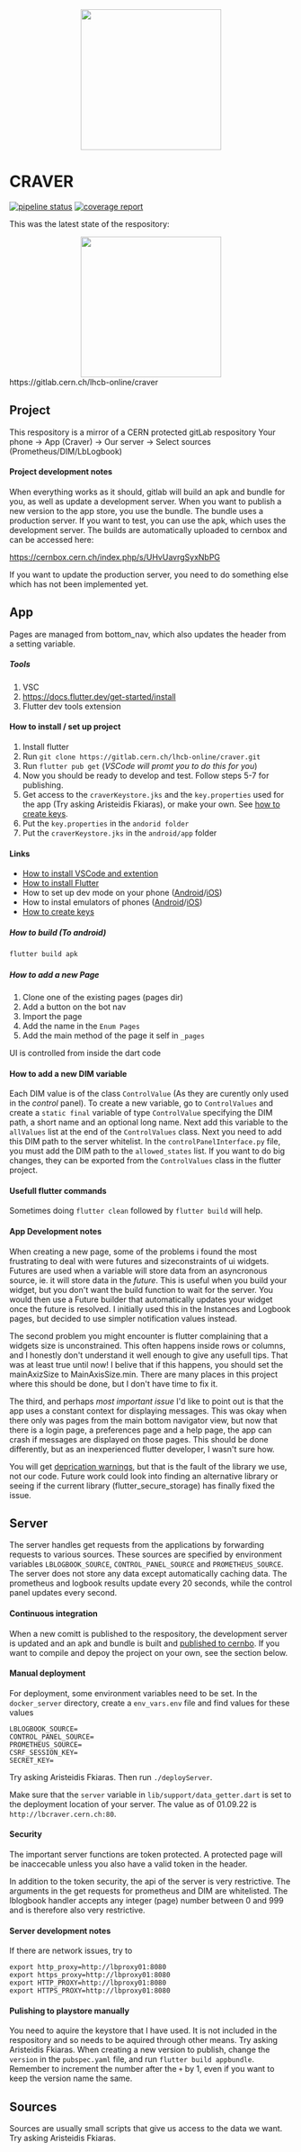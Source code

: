 
<div style="text-align:center; font-size:80pt;"><img src="https://cernbox.cern.ch/index.php/s/iavcnlnKD41GpAf/download" style="width:250px; "/></div>

# CRAVER 
[![pipeline status](https://gitlab.cern.ch/lhcb-online/craver/badges/main/pipeline.svg)](https://gitlab.cern.ch/lhcb-online/craver/-/commits/main) 
[![coverage report](https://gitlab.cern.ch/lhcb-online/craver/badges/main/coverage.svg)](https://gitlab.cern.ch/lhcb-online/craver/-/commits/main)

This was the latest state of the respository:
<div style="text-align:center; font-size:80pt;"><img src="https://i.imgur.com/TFMFibx.png" style="width:250px; "/></div>
https://gitlab.cern.ch/lhcb-online/craver

## Project
This respository is a mirror of a CERN protected gitLab respository
Your phone -> App (Craver) -> Our server -> Select sources (Prometheus/DIM/LbLogbook)

#### Project development notes
When everything works as it should, gitlab will build an apk and bundle for you, as well as update a development server. When you want to publish a new version to the app store, you use the bundle. The bundle uses a production server. If you want to test, you can use the apk, which uses the development server. The builds are automatically uploaded to cernbox and can be accessed here:

https://cernbox.cern.ch/index.php/s/UHvUavrgSyxNbPG

If you want to update the production server, you need to do something else which has not been implemented yet. 

## App

Pages are managed from bottom_nav, which also updates the header from a setting variable.
##### Tools
1. VSC
2. https://docs.flutter.dev/get-started/install
3. Flutter dev tools extension

#### How to install / set up project
1. Install flutter
2. Run ```git clone https://gitlab.cern.ch/lhcb-online/craver.git```
3. Run ```flutter pub get``` (*VSCode will promt you to do this for you*)
4. Now you should be ready to develop and test. Follow steps 5-7 for publishing.
5. Get access to the ```craverKeystore.jks``` and the ```key.properties``` used for the app (Try asking Aristeidis Fkiaras), or make your own. See [how to create keys](#create_keys).
6. Put the ```key.properties``` in the ```andorid folder```
7. Put the ```craverKeystore.jks``` in the ```android/app``` folder


#### Links
*   [How to install VSCode and extention](https://docs.flutter.dev/development/tools/vs-code)
*   [How to install Flutter](https://docs.flutter.dev/get-started/install)
*   How to set up dev mode on your phone ([Android](https://developer.android.com/studio/debug/dev-options)/[iOS](https://developer.apple.com/documentation/xcode/enabling-developer-mode-on-a-device))
*   How to instal emulators of phones ([Android](https://docs.flutter.dev/get-started/install/windows#set-up-the-android-emulator)/[iOS](https://docs.flutter.dev/get-started/install/macos#set-up-the-ios-simulator))
*   <a id="create_keys">[How to create keys](https://docs.flutter.dev/deployment/android#signing-the-app)</a>

##### How to build (To android)
```bash
flutter build apk
```

##### How to add a new Page
1. Clone one of the existing pages (pages dir)
2. Add a button on the bot nav
3. Import the page
4. Add the name in the ```Enum Pages```
5. Add the main method of the page it self in ```_pages``` 


UI is controlled from inside the dart code

#### How to add a new DIM variable
Each DIM value is of the class ```ControlValue``` (As they are curently only used in the *control* panel). To create a new variable, go to ```ControlValues``` and create a ```static final``` variable of type ```ControlValue``` specifying the DIM path, a short name and an optional long name. Next add this variable to the ```allValues``` list at the end of the ```ControlValues``` class. Next you need to add this DIM path to the server whitelist. In the ```controlPanelInterface.py``` file, you must add the DIM path to the ```allowed_states``` list. If you want to do big changes, they can be exported from the ```ControlValues``` class in the flutter project.


#### Usefull flutter commands
Sometimes doing ```flutter clean``` followed by ```flutter build``` will help. 


#### App Development notes
When creating a new page, some of the problems i found the most frustrating to deal with were futures and sizeconstraints of ui widgets. Futures are used when a variable will store data from an asyncronous source, ie. it will store data in the *future*. This is useful when you build your widget, but you don't want the build function to wait for the server. You would then use a Future builder that automatically updates your widget once the future is resolved. I initially used this in the Instances and Logbook pages, but decided to use simpler notification values instead. 

The second problem you might encounter is flutter complaining that a widgets size is unconstrained. This often happens inside rows or columns, and I honestly don't understand it well enough to give any usefull tips. That was at least true until now! I belive that if this happens, you should set the mainAxizSize to MainAxisSize.min. There are many places in this project where this should be done, but I don't have time to fix it. 

The third, and perhaps *most important issue* I'd like to point out is that the app uses a constant context for displaying messages. This was okay when there only was pages from the main bottom navigator view, but now that there is a login page, a preferences page and a help page, the app can crash if messages are displayed on those pages. This should be done differently, but as an inexperienced flutter developer, I wasn't sure how. 

You will get [deprication warnings](https://github.com/mogol/flutter_secure_storage/issues/162), but that is the fault of the library we use, not our code. Future work could look into finding an alternative library or seeing if the current library (flutter_secure_storage) has finally fixed the issue. 

## Server
The server handles get requests from the applications by forwarding requests to various sources. These sources are specified by environment variables ```LBLOGBOOK_SOURCE```, ```CONTROL_PANEL_SOURCE``` and ```PROMETHEUS_SOURCE```. The server does not store any data except automatically caching data. The prometheus and logbook results update every 20 seconds, while the control panel updates every second.

#### Continuous integration
When a new comitt is published to the respository, the development server is updated and an apk and bundle is built and [published to cernbo](https://cernbox.cern.ch/index.php/s/UHvUavrgSyxNbPG). If you want to compile and depoy the project on your own, see the section below.

#### Manual deployment
For deployment, some environment variables need to be set. In the ```docker_server``` directory, create a ```env_vars.env``` file and find values for these values

    LBLOGBOOK_SOURCE=
    CONTROL_PANEL_SOURCE=
    PROMETHEUS_SOURCE=
    CSRF_SESSION_KEY=
    SECRET_KEY=

Try asking Aristeidis Fkiaras. Then run ```./deployServer```.

Make sure that the ```server``` variable in ```lib/support/data_getter.dart``` is set to the deployment location of your server. The value as of 01.09.22 is ```http://lbcraver.cern.ch:80```.

#### Security
The important server functions are token protected. A protected page will be inaccecable unless you also have a valid token in the header.

In addition to the token security, the api of the server is very restrictive. The arguments in the get requests for prometheus and DIM are whitelisted. The lblogbook handler accepts any integer (page) number between 0 and 999 and is therefore also very restrictive.


#### Server development notes

If there are network issues, try to 

	export http_proxy=http://lbproxy01:8080
	export https_proxy=http://lbproxy01:8080
	export HTTP_PROXY=http://lbproxy01:8080
	export HTTPS_PROXY=http://lbproxy01:8080

#### Pulishing to playstore manually
You need to aquire the keystore that I have used. It is not included in the respository and so needs to be aquired through other means. Try asking Aristeidis Fkiaras. When creating a new version to publish, change the ```version``` in the ```pubspec.yaml``` file, and run ```flutter build appbundle```. Remember to increment the number after the ```+``` by 1, even if you want to keep the version name the same. 

## Sources
Sources are usually small scripts that give us access to the data we want. Try asking Aristeidis Fkiaras.
